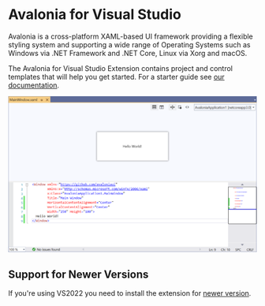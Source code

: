 ﻿ # Avalonia for Visual Studio
Avalonia is a cross-platform XAML-based UI framework providing a flexible styling system and supporting a wide range of Operating Systems such as Windows via .NET Framework and .NET Core, Linux via Xorg and macOS.

The Avalonia for Visual Studio Extension contains project and control templates that will help you get started. For a starter guide see [our documentation](https://docs.avaloniaui.net/docs/getting-started).

![](../image__1.png)

## Support for Newer Versions
If you're using VS2022 you need to install the extension for [newer version](https://marketplace.visualstudio.com/items?itemName=AvaloniaTeam.AvaloniaVS).
